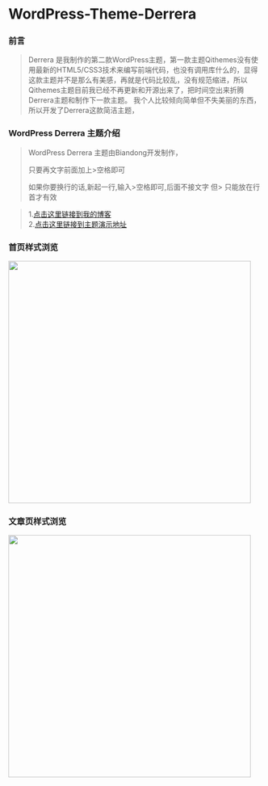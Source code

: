 # WordPress-Theme-Derrera
### 前言
> Derrera 是我制作的第二款WordPress主题，第一款主题Qithemes没有使用最新的HTML5/CSS3技术来编写前端代码，也没有调用库什么的，显得这款主题并不是那么有美感，再就是代码比较乱，没有规范缩进，所以Qithemes主题目前我已经不再更新和开源出来了，把时间空出来折腾Derrera主题和制作下一款主题。
> 我个人比较倾向简单但不失美丽的东西，所以开发了Derrera这款简洁主题，
### WordPress Derrera 主题介绍
> WordPress Derrera 主题由Biandong开发制作，
>
> 只要再文字前面加上>空格即可
>
> 如果你要换行的话,新起一行,输入>空格即可,后面不接文字
> 但> 只能放在行首才有效

> 1.[点击这里链接到我的博客](http://blog.bcdon.com/)<br />
> 2.[点击这里链接到主题演示地址](http://demo.bcdon.com/derrera/)<br />

### 首页样式浏览

<img src="http://blog.bcdon.com/wp-content/uploads/2017/07/GAP2VN7MH4P98B4X1L8.png" width="480px" />

### 文章页样式浏览

<img src="http://blog.bcdon.com/wp-content/uploads/2017/07/MEAVOC_V3XQRWAR98X1.png" width="480px" /> 
